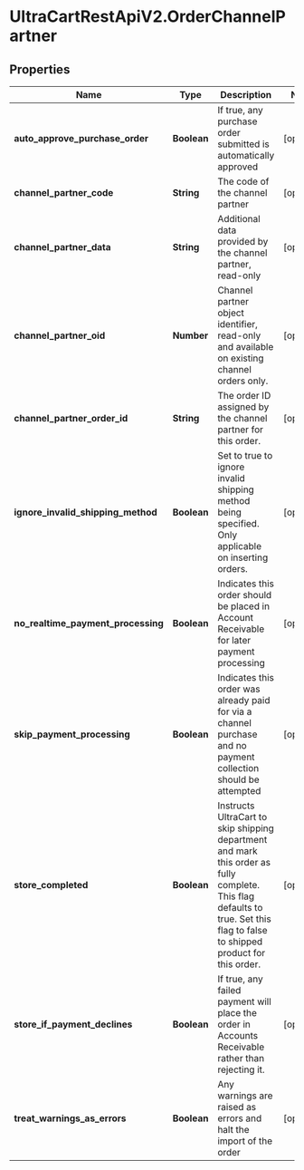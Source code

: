 # UltraCartRestApiV2.OrderChannelPartner

## Properties

Name | Type | Description | Notes
------------ | ------------- | ------------- | -------------
**auto_approve_purchase_order** | **Boolean** | If true, any purchase order submitted is automatically approved | [optional] 
**channel_partner_code** | **String** | The code of the channel partner | [optional] 
**channel_partner_data** | **String** | Additional data provided by the channel partner, read-only | [optional] 
**channel_partner_oid** | **Number** | Channel partner object identifier, read-only and available on existing channel orders only. | [optional] 
**channel_partner_order_id** | **String** | The order ID assigned by the channel partner for this order. | [optional] 
**ignore_invalid_shipping_method** | **Boolean** | Set to true to ignore invalid shipping method being specified.  Only applicable on inserting orders. | [optional] 
**no_realtime_payment_processing** | **Boolean** | Indicates this order should be placed in Account Receivable for later payment processing | [optional] 
**skip_payment_processing** | **Boolean** | Indicates this order was already paid for via a channel purchase and no payment collection should be attempted | [optional] 
**store_completed** | **Boolean** | Instructs UltraCart to skip shipping department and mark this order as fully complete.  This flag defaults to true.  Set this flag to false to shipped product for this order. | [optional] 
**store_if_payment_declines** | **Boolean** | If true, any failed payment will place the order in Accounts Receivable rather than rejecting it. | [optional] 
**treat_warnings_as_errors** | **Boolean** | Any warnings are raised as errors and halt the import of the order | [optional] 


